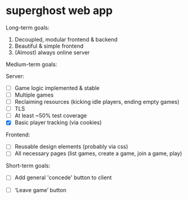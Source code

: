 # superghost web app

Long-term goals:
1. Decoupled, modular frontend & backend
2. Beautiful & simple frontend
3. (Almost) always online server

Medium-term goals:

Server:
- [ ] Game logic implemented & stable
- [ ] Multiple games
- [ ] Reclaiming resources (kicking idle players, ending empty games)
- [ ] TLS
- [ ] At least ~50% test coverage
- [x] Basic player tracking (via cookies)

Frontend:
- [ ] Reusable design elements (probably via css)
- [ ] All necessary pages (list games, create a game, join a game, play)

Short-term goals:
- [ ] Add general 'concede' button to client
- [ ] ‘Leave game’ button

